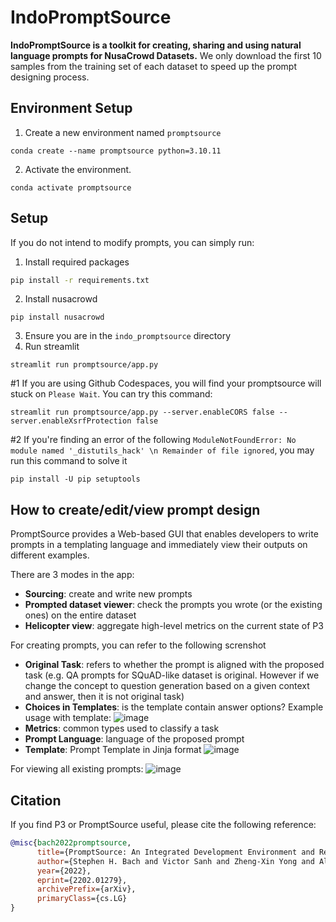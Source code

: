 # IndoPromptSource
**IndoPromptSource is a toolkit for creating, sharing and using natural language prompts for NusaCrowd Datasets.**
We only download the first 10 samples from the training set of each dataset to speed up the prompt designing process.

## Environment Setup
1. Create a new environment named `promptsource`
```
conda create --name promptsource python=3.10.11
```
2. Activate the environment.
```
conda activate promptsource
```

## Setup
If you do not intend to modify prompts, you can simply run:
1. Install required packages
```bash
pip install -r requirements.txt
```
2. Install nusacrowd
```
pip install nusacrowd
```
3. Ensure you are in the `indo_promptsource` directory
4. Run streamlit
```
streamlit run promptsource/app.py
```
#1 If you are using Github Codespaces, you will find your promptsource will stuck on `Please Wait`. You can try this command:
```
streamlit run promptsource/app.py --server.enableCORS false --server.enableXsrfProtection false
```
#2 If you're finding an error of the following `ModuleNotFoundError: No module named '_distutils_hack' \n Remainder of file ignored`, you may run this command to solve it
```
pip install -U pip setuptools
```
## How to create/edit/view prompt design
PromptSource provides a Web-based GUI that enables developers to write prompts in a templating language and immediately view their outputs on different examples.

There are 3 modes in the app:
- **Sourcing**: create and write new prompts
- **Prompted dataset viewer**: check the prompts you wrote (or the existing ones) on the entire dataset
- **Helicopter view**: aggregate high-level metrics on the current state of P3

For creating prompts, you can refer to the following screnshot
- **Original Task**: refers to whether the prompt is aligned with the proposed task (e.g. QA prompts for SQuAD-like dataset is original. However if we change the concept to question generation based on a given context and answer, then it is not original task)
- **Choices in Templates**: is the template contain answer options? Example usage with template:
![image](https://user-images.githubusercontent.com/68817249/229166140-0cfc0d0c-a85d-4828-9df1-e24bea962ea0.png)
- **Metrics**: common types used to classify a task
- **Prompt Language**: language of the proposed prompt
- **Template**: Prompt Template in Jinja format
![image](https://user-images.githubusercontent.com/68817249/229163860-054c5fa5-5975-494c-8b69-c11bb495b52a.png)

For viewing all existing prompts:
![image](https://user-images.githubusercontent.com/68817249/229165079-1c11ca80-644d-438d-b621-c5414418175d.png)

## Citation
If you find P3 or PromptSource useful, please cite the following reference:
```bibtex
@misc{bach2022promptsource,
      title={PromptSource: An Integrated Development Environment and Repository for Natural Language Prompts},
      author={Stephen H. Bach and Victor Sanh and Zheng-Xin Yong and Albert Webson and Colin Raffel and Nihal V. Nayak and Abheesht Sharma and Taewoon Kim and M Saiful Bari and Thibault Fevry and Zaid Alyafeai and Manan Dey and Andrea Santilli and Zhiqing Sun and Srulik Ben-David and Canwen Xu and Gunjan Chhablani and Han Wang and Jason Alan Fries and Maged S. Al-shaibani and Shanya Sharma and Urmish Thakker and Khalid Almubarak and Xiangru Tang and Xiangru Tang and Mike Tian-Jian Jiang and Alexander M. Rush},
      year={2022},
      eprint={2202.01279},
      archivePrefix={arXiv},
      primaryClass={cs.LG}
}
```
